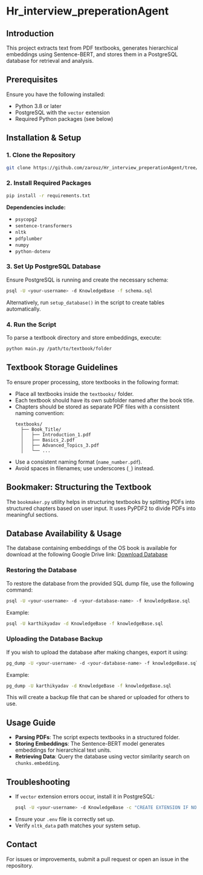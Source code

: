 # Hr_interview_preperationAgent

## Introduction
This project extracts text from PDF textbooks, generates hierarchical embeddings using Sentence-BERT, and stores them in a PostgreSQL database for retrieval and analysis.

## Prerequisites
Ensure you have the following installed:
- Python 3.8 or later
- PostgreSQL with the `vector` extension
- Required Python packages (see below)

## Installation & Setup

### 1. Clone the Repository
```sh
git clone https://github.com/zarouz/Hr_interview_preperationAgent/tree/knowledgeBase
```

### 2. Install Required Packages
```sh
pip install -r requirements.txt
```

**Dependencies include:**
- `psycopg2`
- `sentence-transformers`
- `nltk`
- `pdfplumber`
- `numpy`
- `python-dotenv`

### 3. Set Up PostgreSQL Database
Ensure PostgreSQL is running and create the necessary schema:
```sh
psql -U <your-username> -d KnowledgeBase -f schema.sql
```
Alternatively, run `setup_database()` in the script to create tables automatically.

### 4. Run the Script
To parse a textbook directory and store embeddings, execute:
```sh
python main.py /path/to/textbook/folder
```

## Textbook Storage Guidelines
To ensure proper processing, store textbooks in the following format:
- Place all textbooks inside the `textbooks/` folder.
- Each textbook should have its own subfolder named after the book title.
- Chapters should be stored as separate PDF files with a consistent naming convention:
  ```
  textbooks/
    ├── Book_Title/
    │   ├── Introduction_1.pdf
    │   ├── Basics_2.pdf
    │   ├── Advanced_Topics_3.pdf
    │   └── ...
  ```
- Use a consistent naming format (`name_number.pdf`).
- Avoid spaces in filenames; use underscores (`_`) instead.

## Bookmaker: Structuring the Textbook
The `bookmaker.py` utility helps in structuring textbooks by splitting PDFs into structured chapters based on user input. It uses PyPDF2 to divide PDFs into meaningful sections.

## Database Availability & Usage
The database containing embeddings of the OS book is available for download at the following Google Drive link:
[Download Database](https://drive.google.com/file/d/1aRXbG5xhxtRoP6ipGU_NjEQqNc7dpdR-/view?usp=drive_link)

### Restoring the Database
To restore the database from the provided SQL dump file, use the following command:
```sh
psql -U <your-username> -d <your-database-name> -f knowledgeBase.sql
```

Example:
```sh
psql -U karthikyadav -d KnowledgeBase -f knowledgeBase.sql
```

### Uploading the Database Backup
If you wish to upload the database after making changes, export it using:
```sh
pg_dump -U <your-username> -d <your-database-name> -f knowledgeBase.sql
```

Example:
```sh
pg_dump -U karthikyadav -d KnowledgeBase -f knowledgeBase.sql
```

This will create a backup file that can be shared or uploaded for others to use.

## Usage Guide
- **Parsing PDFs**: The script expects textbooks in a structured folder.
- **Storing Embeddings**: The Sentence-BERT model generates embeddings for hierarchical text units.
- **Retrieving Data**: Query the database using vector similarity search on `chunks.embedding`.

## Troubleshooting
- If `vector` extension errors occur, install it in PostgreSQL:
  ```sh
  psql -U <your-username> -d KnowledgeBase -c "CREATE EXTENSION IF NOT EXISTS vector;"
  ```
- Ensure your `.env` file is correctly set up.
- Verify `nltk_data` path matches your system setup.

## Contact
For issues or improvements, submit a pull request or open an issue in the repository.
